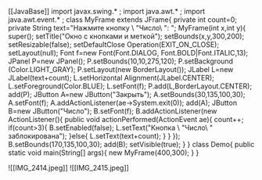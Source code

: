 [[JavaBase]]
import javax.swing.* ;
import java.awt.* ;
import java.awt.event.* ;
class MyFrame extends JFrame{
	private int count=0;
	private String text="Нажмите кнопку \ "Число\ ": ";
	MyFrame(int x,int y){
		super();
		setTitle("Окно с кнопками и меткой");
		setBounds(x,y,300,200);
		setResizable(false);
		setDefaultClose
		Operation(EXIT_ON_CLOSE);
		setLayout(null);
		Font f=new Font(Font.DIALOG,
		Font.BOLD|Font.ITALIC,13);
		JPanel P=new JPanel();
		P.setBounds(10,10,275,120);
		P.setBackground
		(Color.LIGHT_GRAY);
		P.setLayout(new BorderLayout());
		JLabel L=new JLabel(text+count);
		L.setHorizontal
		Alignment(JLabel.CENTER);
		L.setForeground(Color.BLUE);
		L.setFont(f);
		P.add(L,BorderLayout.CENTER);
		add(P);
		JButton A=new JButton("Закрыть");
		A.setBounds(30,135,100,30);
		A.setFont(f);
		A.addActionListener(ae->System.exit(0));
		add(A);
		JButton B=new JButton("Число");
		B.setFont(f);
		B.addActionListener(new ActionListener(){
			public void actionPerformed(ActionEvent ae){
				count++;
				if(count>3){
					B.setEnabled(false);
					L.setText("Кнопка \ "Число\ " заблокирована");
				}else{
					L.setText(text+count);
				}
			}
		});
		B.setBounds(170,135,100,30);
		add(B);
		setVisible(true);
	}
}
class Demo{
	public static void main(String[] args){
		new MyFrame(400,300);
	}
}

![[IMG_2414.jpeg]]
![[IMG_2415.jpeg]]
